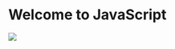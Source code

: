 # Welcome to JavaScript

![](https://encrypted-tbn0.gstatic.com/images?q=tbn:ANd9GcQL6-LGxWXd8ju-5MMUyVi_RWYq9IcJ3bva9A&usqp=CAU)
